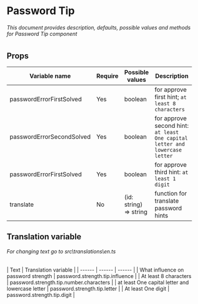 # Password Tip

###### This document provides description, defaults, possible values and methods for Password Tip component
#

## Props

Variable name | Require | Possible values | Description |
| ------ | ------ | ------ | ------ |
| passwordErrorFirstSolved | Yes | boolean | for approve first hint; ```at least 8 characters``` |
| passwordErrorSecondSolved | Yes | boolean | for approve second hint: ```at least One capital letter and lowercase letter```  |
| passwordErrorFirstSolved | Yes | boolean | for approve third hint: ```at least 1 digit``` |
| translate | No |(id: string) => string  | function for translate password hints |

## Translation variable

###### For changing text go to src\translations\en.ts

| Text | Translation variable |
| ------ | ------ | ------ |
| What influence on password strength | password.strength.tip.influence |
| At least 8 characters | password.strength.tip.number.characters |
| at least One capital letter and lowercase letter | password.strength.tip.letter |
| At least One digit | password.strength.tip.digit |